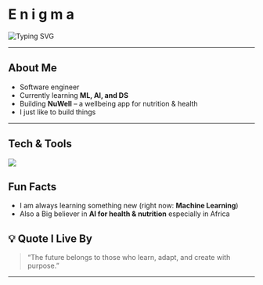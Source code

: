 # E n i g m a

![Typing SVG](https://readme-typing-svg.herokuapp.com?color=36BCF7&size=28&center=true&vCenter=true&width=1000&lines=Food+Scientist+%F0%9F%A5%AA+%7C+AI+%26+Blockchain+Writer+%F0%9F%92%AB;Building+NuWell+-+An+Advanced+Wellbeing+App+%F0%9F%A5%97;Aspiring+AI+Engineer+%F0%9F%94%96+%7C+ML+%26+Robotics+Enthusiast+%F0%9F%A4%96)

---

##  About Me 
-  Software engineer
-  Currently learning **ML, AI, and DS**  
-  Building **NuWell** – a wellbeing app for nutrition & health
-  I just like to build things 
  

---

## Tech & Tools  
<p align="left">
  <img src="https://skillicons.dev/icons?i=python,r,react,nextjs,tailwind,js,ts,mongodb,prisma,git" />
</p>



##  Fun Facts   
-  I am always learning something new (right now: **Machine Learning**)  
-  Also a Big believer in **AI for health & nutrition** especially in Africa 



## 💡 Quote I Live By  
> “The future belongs to those who learn, adapt, and create with purpose.”  

---
